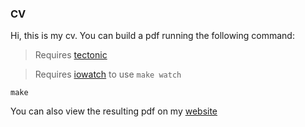 ### CV

Hi, this is my cv. You can build a pdf running the following command:

> Requires [tectonic](https://tectonic-typesetting.github.io)

> Requires [iowatch](https://github.com/mauri870/iowatch) to use `make watch`

```
make
```

You can also view the resulting pdf on my [website](https://mauri870.com)
